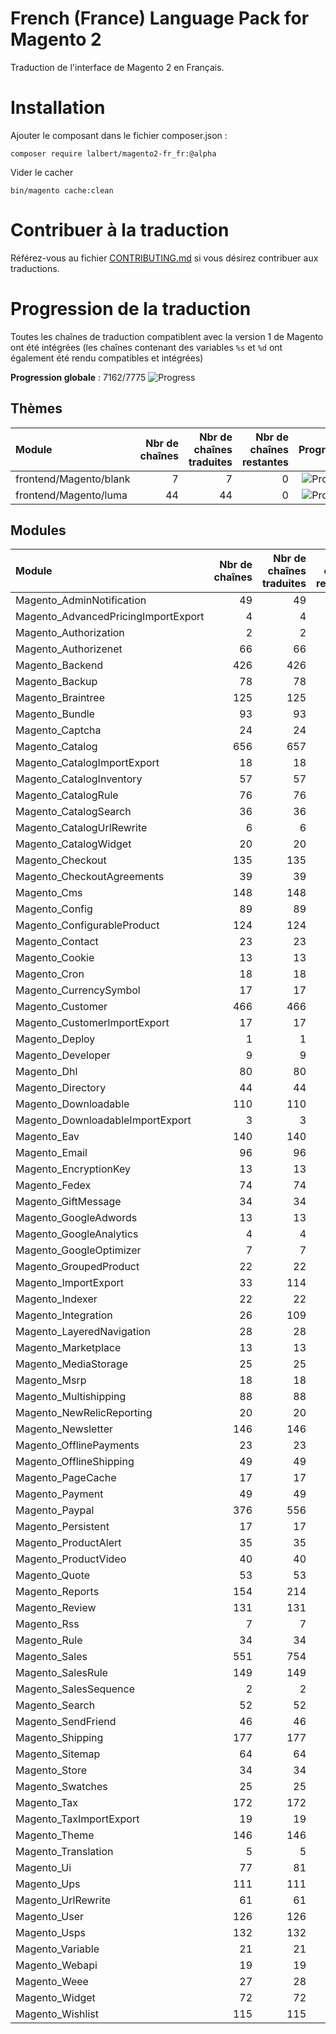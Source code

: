 # French (France) Language Pack for Magento 2

Traduction de l'interface de Magento 2 en Français.

# Installation

Ajouter le composant dans le fichier composer.json :

    composer require lalbert/magento2-fr_fr:@alpha
    
Vider le cacher

    bin/magento cache:clean
    
# Contribuer à la traduction

Référez-vous au fichier [CONTRIBUTING.md](https://github.com/lalbert/magento2-fr_fr/blob/master/CONTRIBUTING.md) si vous désirez contribuer aux traductions.
    
# Progression de la traduction

Toutes les chaînes de traduction compatiblent avec la version 1 de Magento ont été intégrées (les chaînes contenant des variables `%s` et `%d` ont également été rendu compatibles et intégrées)

**Progression globale** : 7162/7775 ![Progress](http://progressed.io/bar/92)

## Thèmes

| Module | Nbr de chaînes | Nbr de chaînes traduites | Nbr de chaînes restantes | Progression |
| :----- | -------------: | -----------------------: | -----------------------: | :---------: |
| frontend/Magento/blank | 7 | 7 | 0 | ![Progress](http://progressed.io/bar/100) |
| frontend/Magento/luma | 44 | 44 | 0 | ![Progress](http://progressed.io/bar/100) |

## Modules

| Module | Nbr de chaînes | Nbr de chaînes traduites | Nbr de chaînes restantes | Progression |
| :----- | -------------: | -----------------------: | -----------------------: | :---------: |
| Magento_AdminNotification | 49 | 49 | 0 | ![Progress](http://progressed.io/bar/100) |
| Magento_AdvancedPricingImportExport | 4 | 4 | 0 | ![Progress](http://progressed.io/bar/100) |
| Magento_Authorization | 2 | 2 | 0 | ![Progress](http://progressed.io/bar/100) |
| Magento_Authorizenet | 66 | 66 | 0 | ![Progress](http://progressed.io/bar/100) |
| Magento_Backend | 426 | 426 | 0 | ![Progress](http://progressed.io/bar/100) |
| Magento_Backup | 78 | 78 | 0 | ![Progress](http://progressed.io/bar/100) |
| Magento_Braintree | 125 | 125 | 0 | ![Progress](http://progressed.io/bar/100) |
| Magento_Bundle | 93 | 93 | 0 | ![Progress](http://progressed.io/bar/100) |
| Magento_Captcha | 24 | 24 | 0 | ![Progress](http://progressed.io/bar/100) |
| Magento_Catalog | 656 | 657 | 1 | ![Progress](http://progressed.io/bar/100) |
| Magento_CatalogImportExport | 18 | 18 | 0 | ![Progress](http://progressed.io/bar/100) |
| Magento_CatalogInventory | 57 | 57 | 0 | ![Progress](http://progressed.io/bar/100) |
| Magento_CatalogRule | 76 | 76 | 0 | ![Progress](http://progressed.io/bar/100) |
| Magento_CatalogSearch | 36 | 36 | 0 | ![Progress](http://progressed.io/bar/100) |
| Magento_CatalogUrlRewrite | 6 | 6 | 0 | ![Progress](http://progressed.io/bar/100) |
| Magento_CatalogWidget | 20 | 20 | 0 | ![Progress](http://progressed.io/bar/100) |
| Magento_Checkout | 135 | 135 | 0 | ![Progress](http://progressed.io/bar/100) |
| Magento_CheckoutAgreements | 39 | 39 | 0 | ![Progress](http://progressed.io/bar/100) |
| Magento_Cms | 148 | 148 | 0 | ![Progress](http://progressed.io/bar/100) |
| Magento_Config | 89 | 89 | 0 | ![Progress](http://progressed.io/bar/100) |
| Magento_ConfigurableProduct | 124 | 124 | 0 | ![Progress](http://progressed.io/bar/100) |
| Magento_Contact | 23 | 23 | 0 | ![Progress](http://progressed.io/bar/100) |
| Magento_Cookie | 13 | 13 | 0 | ![Progress](http://progressed.io/bar/100) |
| Magento_Cron | 18 | 18 | 0 | ![Progress](http://progressed.io/bar/100) |
| Magento_CurrencySymbol | 17 | 17 | 0 | ![Progress](http://progressed.io/bar/100) |
| Magento_Customer | 466 | 466 | 0 | ![Progress](http://progressed.io/bar/100) |
| Magento_CustomerImportExport | 17 | 17 | 0 | ![Progress](http://progressed.io/bar/100) |
| Magento_Deploy | 1 | 1 | 0 | ![Progress](http://progressed.io/bar/100) |
| Magento_Developer | 9 | 9 | 0 | ![Progress](http://progressed.io/bar/100) |
| Magento_Dhl | 80 | 80 | 0 | ![Progress](http://progressed.io/bar/100) |
| Magento_Directory | 44 | 44 | 0 | ![Progress](http://progressed.io/bar/100) |
| Magento_Downloadable | 110 | 110 | 0 | ![Progress](http://progressed.io/bar/100) |
| Magento_DownloadableImportExport | 3 | 3 | 0 | ![Progress](http://progressed.io/bar/100) |
| Magento_Eav | 140 | 140 | 0 | ![Progress](http://progressed.io/bar/100) |
| Magento_Email | 96 | 96 | 0 | ![Progress](http://progressed.io/bar/100) |
| Magento_EncryptionKey | 13 | 13 | 0 | ![Progress](http://progressed.io/bar/100) |
| Magento_Fedex | 74 | 74 | 0 | ![Progress](http://progressed.io/bar/100) |
| Magento_GiftMessage | 34 | 34 | 0 | ![Progress](http://progressed.io/bar/100) |
| Magento_GoogleAdwords | 13 | 13 | 0 | ![Progress](http://progressed.io/bar/100) |
| Magento_GoogleAnalytics | 4 | 4 | 0 | ![Progress](http://progressed.io/bar/100) |
| Magento_GoogleOptimizer | 7 | 7 | 0 | ![Progress](http://progressed.io/bar/100) |
| Magento_GroupedProduct | 22 | 22 | 0 | ![Progress](http://progressed.io/bar/100) |
| Magento_ImportExport | 33 | 114 | 81 | ![Progress](http://progressed.io/bar/29) |
| Magento_Indexer | 22 | 22 | 0 | ![Progress](http://progressed.io/bar/100) |
| Magento_Integration | 26 | 109 | 83 | ![Progress](http://progressed.io/bar/24) |
| Magento_LayeredNavigation | 28 | 28 | 0 | ![Progress](http://progressed.io/bar/100) |
| Magento_Marketplace | 13 | 13 | 0 | ![Progress](http://progressed.io/bar/100) |
| Magento_MediaStorage | 25 | 25 | 0 | ![Progress](http://progressed.io/bar/100) |
| Magento_Msrp | 18 | 18 | 0 | ![Progress](http://progressed.io/bar/100) |
| Magento_Multishipping | 88 | 88 | 0 | ![Progress](http://progressed.io/bar/100) |
| Magento_NewRelicReporting | 20 | 20 | 0 | ![Progress](http://progressed.io/bar/100) |
| Magento_Newsletter | 146 | 146 | 0 | ![Progress](http://progressed.io/bar/100) |
| Magento_OfflinePayments | 23 | 23 | 0 | ![Progress](http://progressed.io/bar/100) |
| Magento_OfflineShipping | 49 | 49 | 0 | ![Progress](http://progressed.io/bar/100) |
| Magento_PageCache | 17 | 17 | 0 | ![Progress](http://progressed.io/bar/100) |
| Magento_Payment | 49 | 49 | 0 | ![Progress](http://progressed.io/bar/100) |
| Magento_Paypal | 376 | 556 | 180 | ![Progress](http://progressed.io/bar/68) |
| Magento_Persistent | 17 | 17 | 0 | ![Progress](http://progressed.io/bar/100) |
| Magento_ProductAlert | 35 | 35 | 0 | ![Progress](http://progressed.io/bar/100) |
| Magento_ProductVideo | 40 | 40 | 0 | ![Progress](http://progressed.io/bar/100) |
| Magento_Quote | 53 | 53 | 0 | ![Progress](http://progressed.io/bar/100) |
| Magento_Reports | 154 | 214 | 60 | ![Progress](http://progressed.io/bar/72) |
| Magento_Review | 131 | 131 | 0 | ![Progress](http://progressed.io/bar/100) |
| Magento_Rss | 7 | 7 | 0 | ![Progress](http://progressed.io/bar/100) |
| Magento_Rule | 34 | 34 | 0 | ![Progress](http://progressed.io/bar/100) |
| Magento_Sales | 551 | 754 | 203 | ![Progress](http://progressed.io/bar/73) |
| Magento_SalesRule | 149 | 149 | 0 | ![Progress](http://progressed.io/bar/100) |
| Magento_SalesSequence | 2 | 2 | 0 | ![Progress](http://progressed.io/bar/100) |
| Magento_Search | 52 | 52 | 0 | ![Progress](http://progressed.io/bar/100) |
| Magento_SendFriend | 46 | 46 | 0 | ![Progress](http://progressed.io/bar/100) |
| Magento_Shipping | 177 | 177 | 0 | ![Progress](http://progressed.io/bar/100) |
| Magento_Sitemap | 64 | 64 | 0 | ![Progress](http://progressed.io/bar/100) |
| Magento_Store | 34 | 34 | 0 | ![Progress](http://progressed.io/bar/100) |
| Magento_Swatches | 25 | 25 | 0 | ![Progress](http://progressed.io/bar/100) |
| Magento_Tax | 172 | 172 | 0 | ![Progress](http://progressed.io/bar/100) |
| Magento_TaxImportExport | 19 | 19 | 0 | ![Progress](http://progressed.io/bar/100) |
| Magento_Theme | 146 | 146 | 0 | ![Progress](http://progressed.io/bar/100) |
| Magento_Translation | 5 | 5 | 0 | ![Progress](http://progressed.io/bar/100) |
| Magento_Ui | 77 | 81 | 4 | ![Progress](http://progressed.io/bar/95) |
| Magento_Ups | 111 | 111 | 0 | ![Progress](http://progressed.io/bar/100) |
| Magento_UrlRewrite | 61 | 61 | 0 | ![Progress](http://progressed.io/bar/100) |
| Magento_User | 126 | 126 | 0 | ![Progress](http://progressed.io/bar/100) |
| Magento_Usps | 132 | 132 | 0 | ![Progress](http://progressed.io/bar/100) |
| Magento_Variable | 21 | 21 | 0 | ![Progress](http://progressed.io/bar/100) |
| Magento_Webapi | 19 | 19 | 0 | ![Progress](http://progressed.io/bar/100) |
| Magento_Weee | 27 | 28 | 1 | ![Progress](http://progressed.io/bar/96) |
| Magento_Widget | 72 | 72 | 0 | ![Progress](http://progressed.io/bar/100) |
| Magento_Wishlist | 115 | 115 | 0 | ![Progress](http://progressed.io/bar/100) |